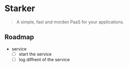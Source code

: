 # Starker

> A simple, fast and morden PaaS for your applications.

## Roadmap
- service
  - [ ] start the service
  - [ ] log diffrent of the service